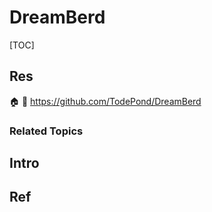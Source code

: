 # DreamBerd

[TOC]



## Res
🏠 
🚧 https://github.com/TodePond/DreamBerd


### Related Topics



## Intro



## Ref
